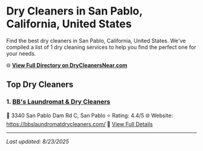 # Dry Cleaners in San Pablo, California, United States

Find the best dry cleaners in San Pablo, California, United States. We've compiled a list of 1 dry cleaning services to help you find the perfect one for your needs.

🌐 **[View Full Directory on DryCleanersNear.com](https://drycleanersnear.com/city/US/California/San%20Pablo)**

## Top Dry Cleaners

### 1. [BB's Laundromat & Dry Cleaners](https://drycleanersnear.com/dryCleaner/689d4331756b71cad101edc9/bb-s-laundromat-dry-cleaners)
📍 3340 San Pablo Dam Rd C, San Pablo
⭐ Rating: 4.4/5
🌐 Website: https://bbslaundromatdrycleaners.com/
🔗 [View Full Details](https://drycleanersnear.com/dryCleaner/689d4331756b71cad101edc9/bb-s-laundromat-dry-cleaners)


---

*Last updated: 8/23/2025*
